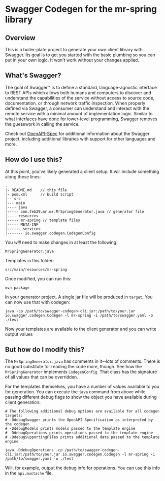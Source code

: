# Swagger Codegen for the mr-spring library

## Overview
This is a boiler-plate project to generate your own client library with Swagger.  Its goal is
to get you started with the basic plumbing so you can put in your own logic.  It won't work without
your changes applied.

## What's Swagger?
The goal of Swagger™ is to define a standard, language-agnostic interface to REST APIs which allows both humans and computers to discover and understand the capabilities of the service without access to source code, documentation, or through network traffic inspection. When properly defined via Swagger, a consumer can understand and interact with the remote service with a minimal amount of implementation logic. Similar to what interfaces have done for lower-level programming, Swagger removes the guesswork in calling the service.


Check out [OpenAPI-Spec](https://github.com/OAI/OpenAPI-Specification) for additional information about the Swagger project, including additional libraries with support for other languages and more. 

## How do I use this?
At this point, you've likely generated a client setup.  It will include something along these lines:

```
.
|- README.md    // this file
|- pom.xml      // build script
|-- src
|--- main
|---- java
|----- com.feb29.mr.mr.MrSpringGenerator.java // generator file
|---- resources
|----- mr-spring // template files
|----- META-INF
|------ services
|------- io.swagger.codegen.CodegenConfig
```

You _will_ need to make changes in at least the following:

`MrSpringGenerator.java`

Templates in this folder:

`src/main/resources/mr-spring`

Once modified, you can run this:

```
mvn package
```

In your generator project.  A single jar file will be produced in `target`.  You can now use that with codegen:

```
java -cp /path/to/swagger-codegen-cli.jar:/path/to/your.jar io.swagger.codegen.Codegen -l mr-spring -i /path/to/swagger.yaml -o ./test
```

Now your templates are available to the client generator and you can write output values

## But how do I modify this?
The `MrSpringGenerator.java` has comments in it--lots of comments.  There is no good substitute
for reading the code more, though.  See how the `MrSpringGenerator` implements `CodegenConfig`.
That class has the signature of all values that can be overridden.

For the templates themselves, you have a number of values available to you for generation.
You can execute the `java` command from above while passing different debug flags to show
the object you have available during client generation:

```
# The following additional debug options are available for all codegen targets:
# -DdebugSwagger prints the OpenAPI Specification as interpreted by the codegen
# -DdebugModels prints models passed to the template engine
# -DdebugOperations prints operations passed to the template engine
# -DdebugSupportingFiles prints additional data passed to the template engine

java -DdebugOperations -cp /path/to/swagger-codegen-cli.jar:/path/to/your.jar io.swagger.codegen.Codegen -l mr-spring -i /path/to/swagger.yaml -o ./test
```

Will, for example, output the debug info for operations.  You can use this info
in the `api.mustache` file.